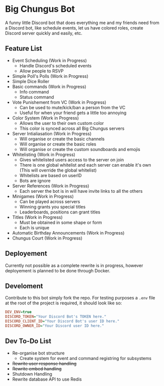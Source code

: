 # Big Chungus Bot

A funny little Discord bot that does everything me and my friends need from a Discord bot, like schedule events, let us have colored roles, create Discord server quickly and easily, etc.

## Feature List

-   Event Scheduling (Work in Progress)
    -   Handle Discord's scheduled events
    -   Allow people to RSVP
-   Simple Poll's Polls (Work in Progress)
-   Simple Dice Roller
-   Basic commands (Work in Progress)
    -   Info command
    -   Status command
-   Vote Punishement from VC (Work in Progress)
    -   Can be used to mute/kick/ban a person from the VC
    -   Useful for when your friend gets a little too annoying
-   Color System (Work in Progress)
    -   Allows the user to their own custom color
    -   This color is synced across all Big Chungus servers
-   Server Intialiasation (Work in Progress)
    -   Will organise or create the basic channels
    -   Will organise or create the basic roles
    -   Will organise or create the custom soundboards and emojis
-   Whitelisting (Work in Progress)
    -   Gives whitelisted users access to the server on join
    -   There is one global whitelist and each server can enable it's own (This will override the global whitelist)
    -   Whitelists are based on userID
    -   Bots are ignore
-   Server References (Work in Progress)
    -   Each server the bot is in will have invite links to all the others
-   Minigames (Work in Progress)
    -   Can be played across servers
    -   Winning grants you special titles
    -   Leaderboards, positions can grant titles
-   Titles (Work in Progress)
    -   Must be obtained in some shape or form
    -   Each is unique
-   Automatic Birthday Announcements (Work in Progress)
-   Chungus Court (Work in Progress)

## Deployement

Currently not possible as a complete rewrite is in progress, however deployement is planned to be done through Docker.

## Develoment

Contribute to this bot simply fork the repo. For testing purposes a `.env` file at the root of the project is required, it should look like so:

```ini
DEV_ENV=true
DISCORD_TOKEN="Your Discord Bot's TOKEN here."
DISCORD_CLIENT_ID="Your Discord Bot's user ID here."
DISCORD_OWNER_ID="Your Discord user ID here."
```

## Dev To-Do List

-   Re-organise bot structure
    -   Create system for event and command registring for subsystems
-   ~~Rewrite user response handling~~
-   ~~Rewrite embed handling~~
-   Shutdown Handling
-   Rewrite database API to use Redis
